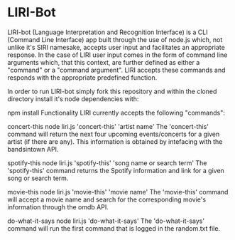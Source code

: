 # LIRI-Bot

LIRI-bot (Language Interpretation and Recognition Interface) is a CLI (Command Line Interface) app built through the use of node.js which, not unlike it's SIRI namesake, accepts user input and facilitates an appropriate response. In the case of LIRI user input comes in the form of command line arguments which, that this context, are further defined as either a "command" or a "command argument". LIRI accepts these commands and responds with the appropriate predefined function.


In order to run LIRI-bot simply fork this repository and within the cloned directory install it's node dependencies with:

npm install
Functionality
LIRI currently accepts the following "commands":

concert-this
node liri.js 'concert-this' 'artist name'
The 'concert-this' command will return the next four upcoming events/concerts for a given artist (if there are any). This information is obtained by intefacing with the bandsintown API.

spotify-this
node liri.js 'spotify-this' 'song name or search term'
The 'spotify-this' command returns the Spotify information and link for a given song or search term.

movie-this
node liri.js 'movie-this' 'movie name'
The 'movie-this' command will accept a movie name and search for the corresponding movie's information through the omdb API.

do-what-it-says
node liri.js 'do-what-it-says'
The 'do-what-it-says' command will run the first command that is logged in the random.txt file.

